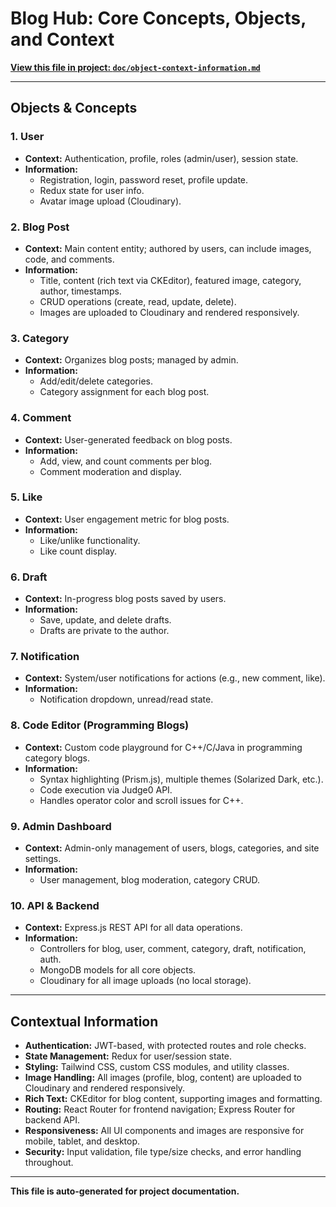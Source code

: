 # Blog Hub: Core Concepts, Objects, and Context

**[View this file in project: `doc/object-context-information.md`](../doc/object-context-information.md)**

---

## Objects & Concepts

### 1. User
- **Context:** Authentication, profile, roles (admin/user), session state.
- **Information:**
  - Registration, login, password reset, profile update.
  - Redux state for user info.
  - Avatar image upload (Cloudinary).

### 2. Blog Post
- **Context:** Main content entity; authored by users, can include images, code, and comments.
- **Information:**
  - Title, content (rich text via CKEditor), featured image, category, author, timestamps.
  - CRUD operations (create, read, update, delete).
  - Images are uploaded to Cloudinary and rendered responsively.

### 3. Category
- **Context:** Organizes blog posts; managed by admin.
- **Information:**
  - Add/edit/delete categories.
  - Category assignment for each blog post.

### 4. Comment
- **Context:** User-generated feedback on blog posts.
- **Information:**
  - Add, view, and count comments per blog.
  - Comment moderation and display.

### 5. Like
- **Context:** User engagement metric for blog posts.
- **Information:**
  - Like/unlike functionality.
  - Like count display.

### 6. Draft
- **Context:** In-progress blog posts saved by users.
- **Information:**
  - Save, update, and delete drafts.
  - Drafts are private to the author.

### 7. Notification
- **Context:** System/user notifications for actions (e.g., new comment, like).
- **Information:**
  - Notification dropdown, unread/read state.

### 8. Code Editor (Programming Blogs)
- **Context:** Custom code playground for C++/C/Java in programming category blogs.
- **Information:**
  - Syntax highlighting (Prism.js), multiple themes (Solarized Dark, etc.).
  - Code execution via Judge0 API.
  - Handles operator color and scroll issues for C++.

### 9. Admin Dashboard
- **Context:** Admin-only management of users, blogs, categories, and site settings.
- **Information:**
  - User management, blog moderation, category CRUD.

### 10. API & Backend
- **Context:** Express.js REST API for all data operations.
- **Information:**
  - Controllers for blog, user, comment, category, draft, notification, auth.
  - MongoDB models for all core objects.
  - Cloudinary for all image uploads (no local storage).

---

## Contextual Information

- **Authentication:** JWT-based, with protected routes and role checks.
- **State Management:** Redux for user/session state.
- **Styling:** Tailwind CSS, custom CSS modules, and utility classes.
- **Image Handling:** All images (profile, blog, content) are uploaded to Cloudinary and rendered responsively.
- **Rich Text:** CKEditor for blog content, supporting images and formatting.
- **Routing:** React Router for frontend navigation; Express Router for backend API.
- **Responsiveness:** All UI components and images are responsive for mobile, tablet, and desktop.
- **Security:** Input validation, file type/size checks, and error handling throughout.

---

**This file is auto-generated for project documentation.**

